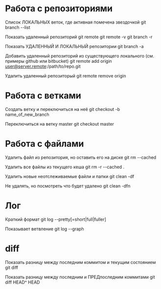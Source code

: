 Работа с репозиториями
======================

Список ЛОКАЛЬНЫХ веток, где активная помечена звездочкой
git branch --list

Показать удаленный репозиторий
git remote
git remote -v 
git branch -r

Показать УДАЛЕННЫЙ И ЛОКАЛЬНЫЙ репозитории
git branch -a

Добавить удаленный репозиторий из существующего локального (см. примеры github или bitbucket)
git remote add origin user@server.remote:/path/to/repo.git

Удалить удаленный репозиторый
git remote remove origin


Работа с ветками
================

Создать ветку и переключиться на неё
git checkout -b name_of_new_branch

Переключиться на ветку master
git checkout master


Работа с файлами
================

Удалить файл из репозитория, но оставить его на диске
git rm --cached <file>

Удалить все файлы из текущего кеша
git rm -r --cached .

Удалить новые неотслеживаемые файли и папки
git clean -df

Не удалять, но посмотреть что будет удалено
git clean -dfn


Лог
===

Краткий формат
git log --pretty[=short|full|fuller]

Показывает ветвление
git log --graph


diff
====

Показать разницу между последним коммитом и текущим состоянием
git diff

Показать разницу между последним и ПРЕДпоследним коммитами
git diff HEAD^ HEAD